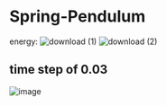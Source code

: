 # Spring-Pendulum
energy:
![download (1)](https://github.com/yohlimem/Spring-Pendulum/assets/91895124/028ca79a-462f-4203-91ba-70624ff6243e)
![download (2)](https://github.com/yohlimem/Spring-Pendulum/assets/91895124/d0d1b429-1711-46b5-887c-ab6b17fbbc04)

## time step of 0.03
![image](https://github.com/yohlimem/Spring-Pendulum/assets/91895124/1967f8d7-5fc2-440b-8db5-7d0e95a735f7)
